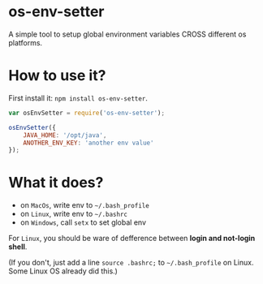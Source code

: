 # os-env-setter
A simple tool to setup global environment variables CROSS different os platforms.

# How to use it?

First install it: `npm install os-env-setter`.

```javascript
var osEnvSetter = require('os-env-setter');

osEnvSetter({
    JAVA_HOME: '/opt/java',
    ANOTHER_ENV_KEY: 'another env value'
});
```

# What it does?

- on `MacOs`, write env to `~/.bash_profile`
- on `Linux`, write env to `~/.bashrc`
- on `Windows`, call `setx` to set global env

For `Linux`, you should be ware of defference between **login and not-login shell**. 

(If you don't, just add a line `source .bashrc;` to `~/.bash_profile` on Linux. Some Linux OS already did this.)
